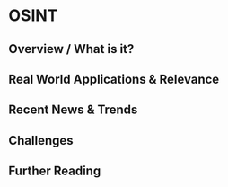# OSINT

## Overview / What is it?

## Real World Applications & Relevance

## Recent News & Trends

## Challenges

## Further Reading

